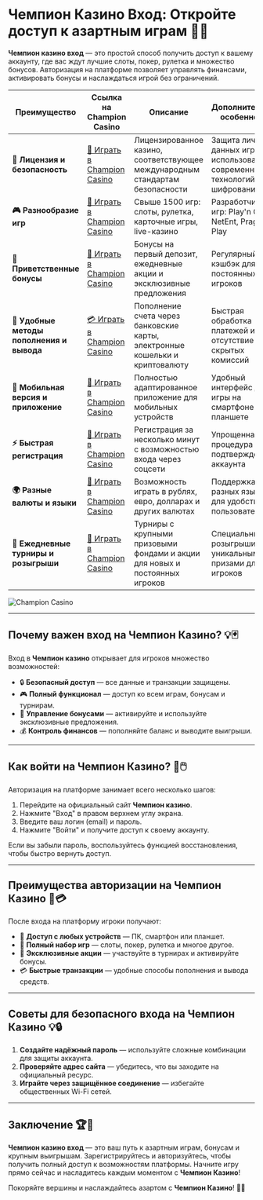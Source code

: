 # Чемпион Казино Вход: Откройте доступ к азартным играм 🎰🔑

**Чемпион казино вход** — это простой способ получить доступ к вашему аккаунту, где вас ждут лучшие слоты, покер, рулетка и множество бонусов. Авторизация на платформе позволяет управлять финансами, активировать бонусы и наслаждаться игрой без ограничений.

| **Преимущество**                      | **Ссылка на Champion Casino**              | **Описание**                                       | **Дополнительные особенности**                     |
|----------------------------------------|--------------------------------------------|--------------------------------------------------|--------------------------------------------------|
| **🎰 Лицензия и безопасность**         | [💎 Играть в Champion Casino](https://temon-gter.cfd/go/lRq?p80412p304504pcc44t17455) | Лицензированное казино, соответствующее международным стандартам безопасности | Защита личных данных игроков с использованием современных технологий шифрования |
| **🎮 Разнообразие игр**                | [🎉 Играть в Champion Casino](https://temon-gter.cfd/go/lRq?p80412p304504pcc44t17455) | Свыше 1500 игр: слоты, рулетка, карточные игры, live-казино | Разработчики игр: Play'n GO, NetEnt, Pragmatic Play |
| **🎁 Приветственные бонусы**          | [🎯 Играть в Champion Casino](https://temon-gter.cfd/go/lRq?p80412p304504pcc44t17455) | Бонусы на первый депозит, ежедневные акции и эксклюзивные предложения | Регулярный кэшбэк для постоянных игроков |
| **💸 Удобные методы пополнения и вывода** | [💳 Играть в Champion Casino](https://temon-gter.cfd/go/lRq?p80412p304504pcc44t17455) | Пополнение счета через банковские карты, электронные кошельки и криптовалюту | Быстрая обработка платежей и отсутствие скрытых комиссий |
| **📱 Мобильная версия и приложение**   | [🚀 Играть в Champion Casino](https://temon-gter.cfd/go/lRq?p80412p304504pcc44t17455) | Полностью адаптированное приложение для мобильных устройств | Удобный интерфейс для игры на смартфоне или планшете |
| **⚡ Быстрая регистрация**             | [🔑 Играть в Champion Casino](https://temon-gter.cfd/go/lRq?p80412p304504pcc44t17455) | Регистрация за несколько минут с возможностью входа через соцсети | Упрощенная процедура подтверждения аккаунта |
| **🌍 Разные валюты и языки**           | [💸 Играть в Champion Casino](https://temon-gter.cfd/go/lRq?p80412p304504pcc44t17455) | Возможность играть в рублях, евро, долларах и других валютах | Поддержка разных языков для удобства пользователей |
| **🏅 Ежедневные турниры и розыгрыши**  | [🎲 Играть в Champion Casino](https://temon-gter.cfd/go/lRq?p80412p304504pcc44t17455) | Турниры с крупными призовыми фондами и акции для новых и постоянных игроков | Специальные розыгрыши с уникальными призами для VIP-игроков |

![Champion Casino](https://pik.org.ua/wp-content/uploads/2023/01/champion-casino01.png)

---

## Почему важен вход на Чемпион Казино? 💡🃏

Вход в **Чемпион казино** открывает для игроков множество возможностей:

- 🔒 **Безопасный доступ** — все данные и транзакции защищены.
- 🎮 **Полный функционал** — доступ ко всем играм, бонусам и турнирам.
- 🎁 **Управление бонусами** — активируйте и используйте эксклюзивные предложения.
- 💰 **Контроль финансов** — пополняйте баланс и выводите выигрыши.

---

## Как войти на Чемпион Казино? 🚀🖱️

Авторизация на платформе занимает всего несколько шагов:

1. Перейдите на официальный сайт **Чемпион казино**.
2. Нажмите "Вход" в правом верхнем углу экрана.
3. Введите ваш логин (email) и пароль.
4. Нажмите "Войти" и получите доступ к своему аккаунту.

Если вы забыли пароль, воспользуйтесь функцией восстановления, чтобы быстро вернуть доступ.

---

## Преимущества авторизации на Чемпион Казино 🌟💳

После входа на платформу игроки получают:

- 📱 **Доступ с любых устройств** — ПК, смартфон или планшет.
- 🎲 **Полный набор игр** — слоты, покер, рулетка и многое другое.
- 🎁 **Эксклюзивные акции** — участвуйте в турнирах и активируйте бонусы.
- 💳 **Быстрые транзакции** — удобные способы пополнения и вывода средств.

---

## Советы для безопасного входа на Чемпион Казино 💡🔒

1. **Создайте надёжный пароль** — используйте сложные комбинации для защиты аккаунта.
2. **Проверяйте адрес сайта** — убедитесь, что вы заходите на официальный ресурс.
3. **Играйте через защищённое соединение** — избегайте общественных Wi-Fi сетей.

---

## Заключение 🏆🎉

**Чемпион казино вход** — это ваш путь к азартным играм, бонусам и крупным выигрышам. Зарегистрируйтесь и авторизуйтесь, чтобы получить полный доступ к возможностям платформы. Начните игру прямо сейчас и насладитесь каждым моментом с **Чемпион Казино**!

Покоряйте вершины и наслаждайтесь азартом с **Чемпион Казино**! 🎰🌟
